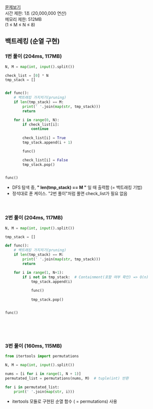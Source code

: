 [문제보기](https://www.acmicpc.net/problem/15649) <br/>
시간 제한: 1초 (20,000,000 연산) <br/>
메모리 제한: 512MB <br/>
(1 ≤ M ≤ N ≤ 8)
## 백트레킹 (순열 구현)
### 1번 풀이 (204ms, 117MB)
```python
N, M = map(int, input().split())

check_list = [0] * N 
tmp_stack = []


def func():
    # 백트래킹 가지치기(pruning)
    if len(tmp_stack) == M:
        print(' '.join(map(str, tmp_stack)))
        return

    for i in range(0, N):
        if check_list[i]:
            continue
            
        check_list[i] = True
        tmp_stack.append(i + 1)

        func()

        check_list[i] = False
        tmp_stack.pop()


func()
```
- DFS 탐색 중, **" len(tmp_stack) == M "** 일 때 출력함 (= 백트래킹 기법)
- 정석대로 푼 케이스. "2번 풀이"처럼 풀면 check_list가 필요 없음
<br/><br/><br/>
### 2번 풀이 (204ms, 117MB)
```python
N, M = map(int, input().split())

tmp_stack = []

def func():
    # 백트래킹 가지치기(pruning)
    if len(tmp_stack) == M:
        print(' '.join(map(str, tmp_stack)))
        return

    for i in range(1, N+1):
        if i not in tmp_stack:  # Containment(포함 여부 확인) => O(n)
            tmp_stack.append(i)
            
            func()
            
            tmp_stack.pop()


func()
```
<br/><br/><br/>
### 3번 풀이 (160ms, 115MB)
```python
from itertools import permutations

N, M = map(int, input().split())

nums = [i for i in range(1, N + 1)]
permutated_list = permutations(nums, M)  # tuple(int) 반환

for i in permutated_list:
    print(' '.join(map(str, i)))
```
- itertools 모듈로 구현된 순열 함수 ( = permutations) 사용


